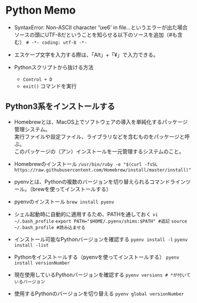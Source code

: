 # Python Memo
- SyntaxError: Non-ASCII character '\xe6' in file...というエラーが出た場合<br>
ソースの頭にUTF-8だということを知らせる以下のソースを追加（#も含む）
`# -*- coding: utf-8 -*-`

- エスケープ文字を入力する際は、「Alt」+「¥」で入力できる。

- Pythonスクリプトから抜ける方法
    - `Control + D`
    - `exit()` コマンドを実行

## Python3系をインストールする
- Homebrewとは、MacOS上でソフトウェアの導入を単純化するパッケージ管理システム。<br>
実行ファイルや設定ファイル、ライブラリなどを含むものをパッケージと呼ぶ。<br>
このパッケージの（アン）インストールを一元管理するシステムのこと。

- Homebrewのインストール
`/usr/bin/ruby -e "$(curl -fsSL https://raw.githubusercontent.com/Homebrew/install/master/install)"`

- pyenvとは、Pythonの複数のバージョンを切り替えられるコマンドラインツール。（brewを使ってインストールする）

- pyenvのインストール
`brew install pyenv`

- シェル起動時に自動的に適用するため、PATHを通しておく
`vi ~/.bash_profile`
`export PATH="$HOME/.pyenv/shims:$PATH" #追記`
`source ~/.bash_profile #読み込ませる`

- インストール可能なPythonバージョンを確認する
`pyenv install -l`
`pyenv install -list`

- Pythonをインストールする（pyenvを使ってインストールする）
`pyenv install versionNumber`

- 現在使用しているPythonバージョンを確認する
`pyenv versions # *が付いているバージョン`

- 使用するPythonのバージョンを切り替える
`pyenv global versionNumber`
